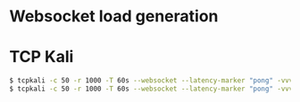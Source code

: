 Websocket load generation
=========================

# TCP Kali

```bash
$ tcpkali -c 50 -r 1000 -T 60s --websocket --latency-marker "pong" -vvv --message "ping" localhost:8080
$ tcpkali -c 50 -r 1000 -T 60s --websocket --latency-marker "pong" -vvv --statsd --statsd-host 10.0.0.200 --message "ping" localhost:8080
```